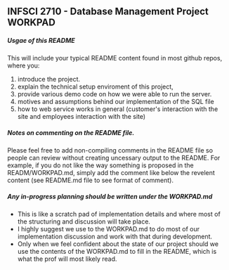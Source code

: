 ## INFSCI 2710 - Database Management Project WORKPAD

##### Usgae of this README
This will include your typical README content found in most github repos, where 
you:
1. introduce the project.
2. explain the technical setup enviroment of this project, 
3. provide various demo code on how we were able to run the server.
4. motives and assumptions behind our implementation of the SQL file
5. how to web service works in general (customer's interaction with the site and employees interaction with the site)

##### Notes on commenting on the README file.
Please feel free to add non-compiling comments in the README file so people can 
review without creating uncessary output to the README. For example, if you do 
not like the way something is proposed in the READM/WORKPAD.md, simply add the 
comment like below the revelent content (see README.md file to see format of comment).

<!---
    COMMENT by Dominic:
    - Who should decide which type of user gets to open cases, the user, or the emplyee? 
    - <INSERT_MORE_ARGUMENT_HERE>
-->

##### Any in-progress planning should be written under the WORKPAD.md
* This is like a scratch pad of implementation details and where most of the structuring and discussion will take place. 
* I highly suggest we use to the WORKPAD.md to do most of our implementation discussion and work with that during development. 
* Only when we feel confident about the state of our project should we use the contents of the WORKPAD.md to fill in the README, which is what the prof will most likely read.

		
